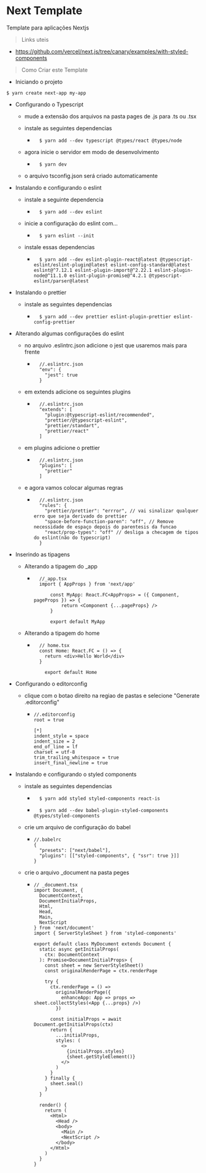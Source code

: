 # Next Template

Template para aplicações Nextjs

> Links uteis

- https://github.com/vercel/next.js/tree/canary/examples/with-styled-components

> Como Criar este Template

- Iniciando o projeto

```
$ yarn create next-app my-app
```

- Configurando o Typescript

  - mude a extensão dos arquivos na pasta pages de .js para .ts ou .tsx
  - instale as seguintes dependencias

    - ```
        $ yarn add --dev typescript @types/react @types/node
      ```

  - agora inicie o servidor em modo de desenvolvimento

    - ```
        $ yarn dev
      ```

  - o arquivo tsconfig.json será criado automaticamente

- Instalando e configurando o eslint

  - instale a seguinte dependencia

    - ```
        $ yarn add --dev eslint
      ```

  - inicie a configuração do eslint com...

    - ```
        $ yarn eslint --init
      ```

  - instale essas dependencias

    - ```
        $ yarn add --dev eslint-plugin-react@latest @typescript-eslint/eslint-plugin@latest eslint-config-standard@latest eslint@^7.12.1 eslint-plugin-import@^2.22.1 eslint-plugin-node@^11.1.0 eslint-plugin-promise@^4.2.1 @typescript-eslint/parser@latest
      ```

- Instalando o prettier

  - instale as seguintes dependencias

    - ```
        $ yarn add --dev prettier eslint-plugin-prettier eslint-config-prettier
      ```

- Alterando algumas configurações do eslint

  - no arquivo .eslintrc.json adicione o jest que usaremos mais para frente

    - ```
        //.eslintrc.json
        "env": {
          "jest": true
        }
      ```

  - em extends adicione os seguintes plugins
    - ```
        //.eslintrc.json
        "extends": [
          "plugin:@typescript-eslint/recommended",
          "prettier/@typescript-eslint",
          "prettier/standart",
          "prettier/react"
        ]
      ```
  - em plugins adicione o prettier
    - ```
        //.eslintrc.json
        "plugins": [
          "prettier"
        ]
      ```
  - e agora vamos colocar algumas regras

    - ```
        //.eslintrc.json
        "rules": {
          "prettier/prettier": "errror", // vai sinalizar qualquer erro que seja derivado do prettier
          "space-before-function-paren": "off", // Remove necessidade de espaço depois do parentesis da funcao
          "react/prop-types": "off" // desliga a checagem de tipos do eslint(não do typescript)
        }
      ```

- Inserindo as tipagens

  - Alterando a tipagem do \_app

    - ```
        //_app.tsx
        import { AppProps } from 'next/app'

            const MyApp: React.FC<AppProps> = ({ Component, pageProps }) => {
                return <Component {...pageProps} />
            }

            export default MyApp
      ```

  - Alterando a tipagem do home

    - ```
        // home.tsx
        const Home: React.FC = () => {
          return <div>Hello World</div>
        }

          export default Home
      ```

- Configurando o editorconfig

  - clique com o botao direito na regiao de pastas e selecione "Generate .editorconfig"

    - ```
      //.editorconfig
      root = true

      [*]
      indent_style = space
      indent_size = 2
      end_of_line = lf
      charset = utf-8
      trim_trailing_whitespace = true
      insert_final_newline = true
      ```

- Instalando e configurando o styled components

  - instale as seguintes dependencias

    - ```
        $ yarn add styled styled-components react-is
      ```
    - ```
        $ yarn add --dev babel-plugin-styled-components @types/styled-components
      ```

  - crie um arquivo de configuração do babel

    - ```
      //.babelrc
      {
        "presets": ["next/babel"],
        "plugins": [["styled-components", { "ssr": true }]]
      }
      ```

  - crie o arquivo \_document na pasta peges

    - ```
      // _document.tsx
      import Document, {
        DocumentContext,
        DocumentInitialProps,
        Html,
        Head,
        Main,
        NextScript
      } from 'next/document'
      import { ServerStyleSheet } from 'styled-components'

      export default class MyDocument extends Document {
        static async getInitialProps(
          ctx: DocumentContext
        ): Promise<DocumentInitialProps> {
          const sheet = new ServerStyleSheet()
          const originalRenderPage = ctx.renderPage

          try {
            ctx.renderPage = () =>
              originalRenderPage({
                enhanceApp: App => props => sheet.collectStyles(<App {...props} />)
              })

            const initialProps = await Document.getInitialProps(ctx)
            return {
              ...initialProps,
              styles: (
                <>
                  {initialProps.styles}
                  {sheet.getStyleElement()}
                </>
              )
            }
          } finally {
            sheet.seal()
          }
        }

        render() {
          return (
            <Html>
              <Head />
              <body>
                <Main />
                <NextScript />
              </body>
            </Html>
          )
        }
      }
      ```
